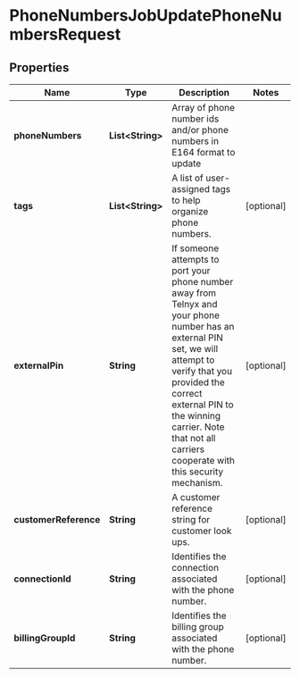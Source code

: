 

# PhoneNumbersJobUpdatePhoneNumbersRequest


## Properties

| Name | Type | Description | Notes |
|------------ | ------------- | ------------- | -------------|
|**phoneNumbers** | **List&lt;String&gt;** | Array of phone number ids and/or phone numbers in E164 format to update |  |
|**tags** | **List&lt;String&gt;** | A list of user-assigned tags to help organize phone numbers. |  [optional] |
|**externalPin** | **String** | If someone attempts to port your phone number away from Telnyx and your phone number has an external PIN set, we will attempt to verify that you provided the correct external PIN to the winning carrier. Note that not all carriers cooperate with this security mechanism. |  [optional] |
|**customerReference** | **String** | A customer reference string for customer look ups. |  [optional] |
|**connectionId** | **String** | Identifies the connection associated with the phone number. |  [optional] |
|**billingGroupId** | **String** | Identifies the billing group associated with the phone number. |  [optional] |



